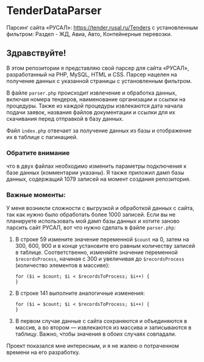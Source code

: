 <h1> TenderDataParser </h1>

<p>Парсинг сайта «РУСАЛ»: <a href="https://tender.rusal.ru/Tenders">https://tender.rusal.ru/Tenders</a> с установленным фильтром: Раздел - ЖД, Авиа, Авто, Контейнерные перевозки.</p>

<h2>Здравствуйте!</h2>

<p>В этом репозитории я представляю свой парсер для сайта «РУСАЛ», разработанный на PHP, MySQL, HTML и CSS. Парсер нацелен на получение данных с указанной страницы с установленным фильтром.</p>

<p>В файле <code>parser.php</code> происходит извлечение и обработка данных, включая номера тендеров, наименование организации и ссылки на процедуры. Также из каждой процедуры извлекаются дата начала подачи заявок, названия файлов документации и ссылки для их скачивания перед отправкой в базу данных.</p>

<p>Файл <code>index.php</code> отвечает за получение данных из базы и отображение их в таблице с пагинацией.</p>

<h3>Обратите внимание</h3>
<p>что в двух файлах необходимо изменить параметры подключения к базе данных (комментарии указаны). Я также приложил дамп базы данных, содержащий 1079 записей на момент создания репозитория.</p>

<h3>Важные моменты:</h3>

<p>У меня возникли сложности с выгрузкой и обработкой данных с сайта, так как нужно было обработать более 1000 записей. Если вы не планируете использовать мой дамп базы данных и хотите заново парсить сайт РУСАЛ, вот что нужно сделать в файле <code>parser.php</code>:</p>

<ol>
    <li>
        В строке 59 измените значение переменной <code>$count</code> на 0, затем на 300, 600, 900 и в конце установите его равным количеству записей в таблице. Соответственно, изменяйте значение переменной <code>$recordsProcess</code>, начиная с 300 и увеличивая до <code>$recordsProcess</code> (количество элементов в массиве):
        <pre><code>for ($i = $count; $i &lt; $recordsToProcess; $i++) {
}</code></pre>
    </li>
    <li>
        В строке 141 выполните аналогичные изменения:
        <pre><code>for ($i = $count; $i &lt; $recordsToProcess; $i++) {
}</code></pre>
    </li>
    <li>
        В первом случае данные с сайта сохраняются и объединяются в массив, а во втором — извлекаются из массива и записываются в таблицу. Важно, чтобы значения в обоих случаях совпадали.
    </li>
</ol>

<p>Проект показался мне интересным, и я не жалею о потраченном времени на его разработку.</p>
